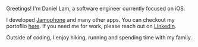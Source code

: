 Greetings! I'm Daniel Lam, a software engineer currently focused on iOS. 

I developed [Jamophone](https://apps.apple.com/app/id535422655) and many other apps. You can checkout my portoflio [here](/portfolio.html). If you need me for work, please reach out on [LinkedIn](https://www.linkedin.com/in/danie11am).

Outside of coding, I enjoy hiking, running and spending time with my family.
